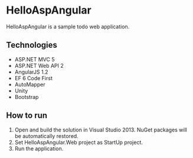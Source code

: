 HelloAspAngular
===============

HelloAspAngular is a sample todo web application. 

## Technologies

* ASP.NET MVC 5
* ASP.NET Web API 2
* AngularJS 1.2
* EF 6 Code First
* AutoMapper
* Unity
* Bootstrap

## How to run

1. Open and build the solution in Visual Studio 2013. NuGet packages will be automatically restored.
2. Set HelloAspAngular.Web project as StartUp project.
3. Run the application.
